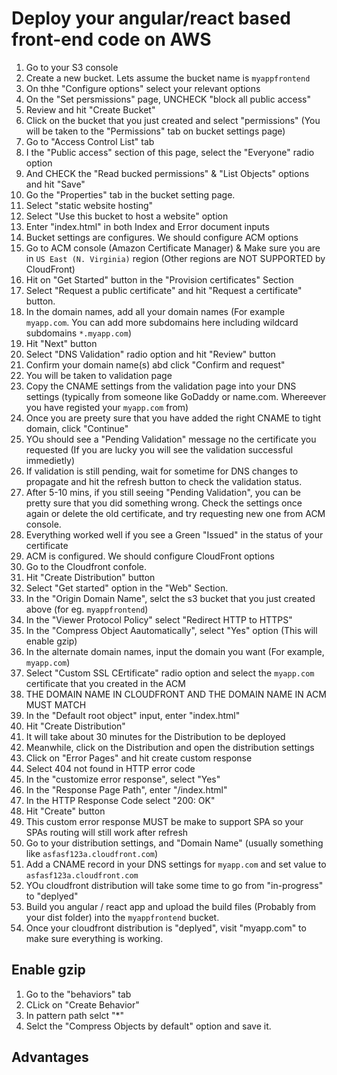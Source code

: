 # Deploy your angular/react based front-end code on AWS

1. Go to your S3 console
1. Create a new bucket. Lets assume the bucket name is `myappfrontend`
1. On thhe "Configure options" select your relevant options
1. On the "Set persmissions" page, UNCHECK "block all public access"
1. Review and hit "Create Bucket"
1. Click on the bucket that you just created and select "permissions" (You will be taken to the "Permissions" tab on bucket settings page)
1. Go to "Access Control List" tab
1. I the "Public access" section of this page, select the "Everyone" radio option
1. And CHECK the "Read bucked permissions" & "List Objects" options and hit "Save"
1. Go the "Properties" tab in the bucket setting page.
1. Select "static website hosting"
1. Select "Use this bucket to host a website" option
1. Enter "index.html" in both Index and Error document inputs
1. Bucket settings are configures. We should configure ACM options
1. Go to ACM console (Amazon Certificate Manager) & Make sure you are in `US East (N. Virginia)` region (Other regions are NOT SUPPORTED by CloudFront)
1. Hit on "Get Started" button in the "Provision certificates" Section
1. Select "Request a public certificate" and hit "Request a certificate" button.
1. In the domain names, add all your domain names (For example `myapp.com`. You can add more subdomains here including wildcard subdomains `*.myapp.com`)
1. Hit "Next" button
1. Select "DNS Validation" radio option and hit "Review" button
1. Confirm your domain name(s) abd click "Confirm and request"
1. You will be taken to validation page
1. Copy the CNAME settings from the validation page into your DNS settings (typically from someone like GoDaddy or name.com. Whereever you have registed your `myapp.com` from)
1. Once you are preety sure that you have added the right CNAME to tight domain, click "Continue"
1. YOu should see a "Pending Validation" message no the certificate you requested (If you are lucky you will see the validation successful immedietly)
1. If validation is still pending, wait for sometime for DNS changes to propagate and hit the refresh button to check the validation status.
1. After 5-10 mins, if you still seeing "Pending Validation", you can be pretty sure that you did something wrong. Check the settings once again or delete the old certificate, and try requesting new one from ACM console.
1. Everything worked well if you see a Green "Issued" in the status of your certificate
1. ACM is configured. We should configure CloudFront options
1. Go to the Cloudfront confole.
1. Hit "Create Distribution" button
1. Select "Get started" option in the "Web" Section.
1. In the "Origin Domain Name", selct the s3 bucket that you just created above (for eg. `myappfrontend`)
1. In the "Viewer Protocol Policy" select "Redirect HTTP to HTTPS"
1. In the "Compress Object Aautomatically", select "Yes" option (This will enable gzip)
1. In the alternate domain names, input the domain you want (For example, `myapp.com`)
1. Select "Custom SSL CErtificate" radio option and select the `myapp.com` certificate that you created in the ACM
1. THE DOMAIN NAME IN CLOUDFRONT AND THE DOMAIN NAME IN ACM MUST MATCH
1. In the "Default root object" input, enter "index.html"
1. Hit "Create Distribution"
1. It will take about 30 minutes for the Distribution to be deployed
1. Meanwhile, click on the Distribution and open the distribution settings
1. Click on "Error Pages" and hit create custom response
1. Select 404 not found in HTTP error code
1. In the "customize error response", select "Yes"
1. In the "Response Page Path", enter "/index.html"
1. In the HTTP Response Code select "200: OK"
1. Hit "Create" button
1. This custom error response MUST be make to support SPA so your SPAs routing will still work after refresh
1. Go to your distribution settings, and "Domain Name" (usually something like `asfasf123a.cloudfront.com`)
1. Add a CNAME record in your DNS settings for `myapp.com` and set value to `asfasf123a.cloudfront.com`
1. YOu cloudfront distribution will take some time to go from "in-progress" to "deplyed"
1. Build you angular / react app and upload the build files (Probably from your dist folder) into the `myappfrontend` bucket.
1. Once your cloudfront distribution is "deplyed", visit "myapp.com" to make sure everything is working.

## Enable gzip
1. Go to the "behaviors" tab
1. CLick on "Create Behavior"
1. In pattern path selct "*"
1. Selct the "Compress Objects by default" option and save it.


## Advantages
